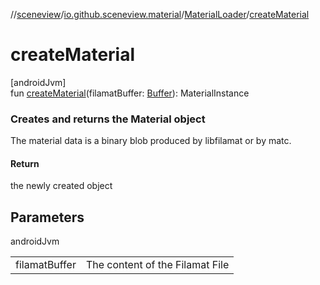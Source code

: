 //[sceneview](../../../index.md)/[io.github.sceneview.material](../index.md)/[MaterialLoader](index.md)/[createMaterial](create-material.md)

# createMaterial

[androidJvm]\
fun [createMaterial](create-material.md)(filamatBuffer: [Buffer](https://developer.android.com/reference/kotlin/java/nio/Buffer.html)): MaterialInstance

###  Creates and returns the Material object

The material data is a binary blob produced by libfilamat or by matc.

#### Return

the newly created object

## Parameters

androidJvm

| | |
|---|---|
| filamatBuffer | The content of the Filamat File |
